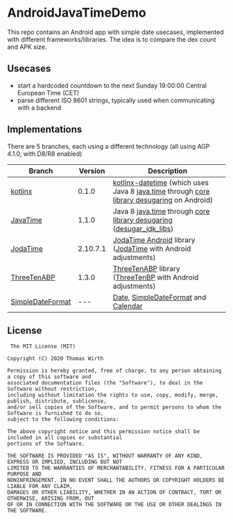 # AndroidJavaTimeDemo
This repo contains an Android app with simple date usecases, implemented with different frameworks/libraries. The idea is to compare the dex count and APK size.

## Usecases
* start a hardcoded countdown to the next Sunday 19:00:00 Central European Time (CET)
* parse different ISO 8601 strings, typically used when communicating with a backend

## Implementations
There are 5 branches, each using a different technology (all using AGP 4.1.0, with D8/R8 enabled)

|     Branch    |     Version   |  Description  |
| ------------- | ------------- | ------------- |
| [kotlinx](https://github.com/G00fY2/AndroidJavaTimeDemo/tree/kotlinx) | 0.1.0 | [kotlinx-datetime](https://github.com/Kotlin/kotlinx-datetime) (which uses Java 8 [java.time](https://docs.oracle.com/javase/8/docs/api/java/time/package-summary.html) through [core library desugaring](https://developer.android.com/studio/write/java8-support-table) on Android) |
| [JavaTime](https://github.com/G00fY2/AndroidJavaTimeDemo/tree/JavaTime) | 1.1.0 | Java 8 [java.time](https://docs.oracle.com/javase/8/docs/api/java/time/package-summary.html) through [core library desugaring](https://developer.android.com/studio/write/java8-support-table) ([desugar_jdk_libs](https://github.com/google/desugar_jdk_libs)) |
| [JodaTime](https://github.com/G00fY2/AndroidJavaTimeDemo/tree/JodaTime) | 2.10.7.1 | [JodaTime Android](https://github.com/dlew/joda-time-android) library ([JodaTime](https://www.joda.org/joda-time/) with Android adjustments) |
| [ThreeTenABP](https://github.com/G00fY2/AndroidJavaTimeDemo/tree/ThreeTenABP) | 1.3.0 | [ThreeTenABP](https://github.com/JakeWharton/ThreeTenABP) library ([ThreeTenBP](https://www.threeten.org/threetenbp/) with Android adjustments) |
| [SimpleDateFormat](https://github.com/G00fY2/AndroidJavaTimeDemo/tree/SimpleDateFormat) | --- | [Date](https://developer.android.com/reference/java/util/Date), [SimpleDateFormat](https://developer.android.com/reference/java/text/SimpleDateFormat) and [Calendar](https://developer.android.com/reference/java/util/Calendar) |


## License
     The MIT License (MIT)

    Copyright (C) 2020 Thomas Wirth

    Permission is hereby granted, free of charge, to any person obtaining a copy of this software and
    associated documentation files (the "Software"), to deal in the Software without restriction,
    including without limitation the rights to use, copy, modify, merge, publish, distribute, sublicense,
    and/or sell copies of the Software, and to permit persons to whom the Software is furnished to do so,
    subject to the following conditions:

    The above copyright notice and this permission notice shall be included in all copies or substantial
    portions of the Software.

    THE SOFTWARE IS PROVIDED "AS IS", WITHOUT WARRANTY OF ANY KIND, EXPRESS OR IMPLIED, INCLUDING BUT NOT
    LIMITED TO THE WARRANTIES OF MERCHANTABILITY, FITNESS FOR A PARTICULAR PURPOSE AND
    NONINFRINGEMENT. IN NO EVENT SHALL THE AUTHORS OR COPYRIGHT HOLDERS BE LIABLE FOR ANY CLAIM,
    DAMAGES OR OTHER LIABILITY, WHETHER IN AN ACTION OF CONTRACT, TORT OR OTHERWISE, ARISING FROM, OUT
    OF OR IN CONNECTION WITH THE SOFTWARE OR THE USE OR OTHER DEALINGS IN THE SOFTWARE.

